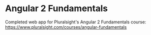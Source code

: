 # Angular 2 Fundamentals
Completed web app for Pluralsight's Angular 2 Fundamentals course: 
https://www.pluralsight.com/courses/angular-fundamentals
